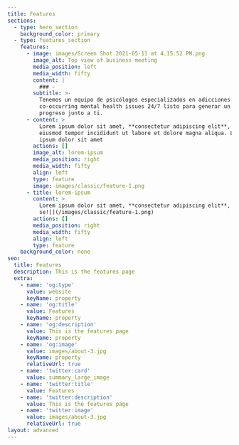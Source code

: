 ```yaml
---
title: Features
sections:
  - type: hero_section
    background_color: primary
  - type: features_section
    features:
      - image: images/Screen Shot 2021-05-11 at 4.15.52 PM.png
        image_alt: Top view of business meeting
        media_position: left
        media_width: fifty
        content: |
          ### -
        subtitle: >-
          Tenemos un equipo de psicólogos especializados en adicciones y
          co-occurring mental health issues 24/7 listo para generar un plan de
          progreso junto a ti.
      - content: >
          Lorem ipsum dolor sit amet, **consectetur adipiscing elit**, sed do
          eiusmod tempor incididunt ut labore et dolore magna aliqua. Lorem
          ipsum dolor sit amet
        actions: []
        image_alt: lorem-ipsum
        media_position: right
        media_width: fifty
        align: left
        type: feature
        image: images/classic/feature-1.png
      - title: lorem-ipsum
        content: >
          Lorem ipsum dolor sit amet, **consectetur adipiscing elit**,
          se![](/images/classic/feature-1.png)
        actions: []
        media_position: right
        media_width: fifty
        align: left
        type: feature
    background_color: none
seo:
  title: Features
  description: This is the features page
  extra:
    - name: 'og:type'
      value: website
      keyName: property
    - name: 'og:title'
      value: Features
      keyName: property
    - name: 'og:description'
      value: This is the features page
      keyName: property
    - name: 'og:image'
      value: images/about-3.jpg
      keyName: property
      relativeUrl: true
    - name: 'twitter:card'
      value: summary_large_image
    - name: 'twitter:title'
      value: Features
    - name: 'twitter:description'
      value: This is the features page
    - name: 'twitter:image'
      value: images/about-3.jpg
      relativeUrl: true
layout: advanced
---
```

